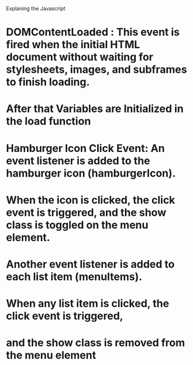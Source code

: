 Explaning the Javascript

# DOMContentLoaded : This event is fired when the initial HTML document without waiting for stylesheets, images, and subframes to finish loading.
# After that Variables are Initialized in the load function

# Hamburger Icon Click Event: An event listener is added to the hamburger icon (hamburgerIcon).
# When the icon is clicked, the click event is triggered, and the show class is toggled on the menu element.

# Another event listener is added to each list item (menuItems). 
# When any list item is clicked, the click event is triggered, 
# and the show class is removed from the menu element

 

 

